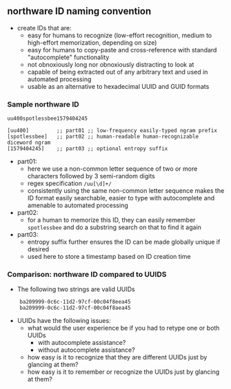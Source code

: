 <!---
### <beg-file_info>
### document_metadata:
###   - caption: "caption"
###     dmid: "uu753conflict_travel"
###     date: created="2020-01-18 19:23:28"
###     last: lastmod="2020-01-18 19:23:28"
###     tags: namingconvention,diceware,taguri,
###     desc: |
###         ## Overview
###         * naming convention devised by dreftymac.org
###     seealso: |
###         ## See also
###         * __seealso__
###     seeinstead: |
###         * __seeinstead__
### <end-file_info>
--->

## northware ID naming convention

* create IDs that are:
    * easy for humans to recognize (low-effort recognition, medium to high-effort memorization, depending on size)
    * easy for humans to copy-paste and cross-reference with standard "autocomplete" functionality
    * not obnoxiously long nor obnoxiously distracting to look at
    * capable of being extracted out of any arbitrary text and used in automated processing
    * usable as an alternative to hexadecimal UUID and GUID formats

### Sample northware ID

<!---##xreg id="uu622brect" d="__blank__" ##--->
```
uu400spotlessbee1579404245

[uu400]         ;; part01 ;; low-frequency easily-typed ngram prefix
[spotlessbee]   ;; part02 ;; human-readable human-recognizable diceword ngram
[1579404245]    ;; part03 ;; optional entropy suffix

```
<!---##/xreg uu622brect ##--->

* part01:
    * here we use a non-common letter sequence of two or more characters followed by 3 semi-random digits
    * regex specification `/uu[\d]+/`
    * consistently using the same non-common letter sequence makes the ID format easily searchable, easier to type with autocomplete and amenable to automated processing
* part02:
    * for a human to memorize this ID, they can easily remember `spotlessbee` and do a substring search on that to find it again
* part03:
    * entropy suffix further ensures the ID can be made globally unique if desired
    * used here to store a timestamp based on ID creation time

### Comparison: northware ID compared to UUIDS

*  The following two strings are valid UUIDs

```
    ba209999-0c6c-11d2-97cf-00c04f8eea45
    ba209999-0c6c-11d2-97cf-00c04f8aea45
```

* UUIDs have the following issues:
    * what would the user experience be if you had to retype one or both UUIDs
        * with autocomplete assistance?
        * without autocomplete assistance?
    * how easy is it to recognize that they are different UUIDs just by glancing at them?
    * how easy is it to remember or recognize the UUIDs just by glancing at them?





